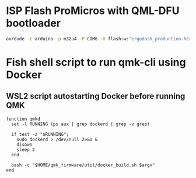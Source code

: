 # ISP Flash ProMicros with QML-DFU bootloader
```sh
avrdude -c arduino -p m32u4 -P COM6 -U flash:w:"ergodash_production.hex":a -U lfuse:w:0x5E:m -U hfuse:w:0x99:m -U efuse:w:0xC3:m
``` 

# Fish shell script to run qmk-cli using Docker
## WSL2 script autostarting Docker before running QMK
```fish
function qmkd
  set -l RUNNING (ps aux | grep dockerd | grep -v grep)

  if test -z "$RUNNING";
    sudo dockerd > /dev/null 2>&1 &
    disown
    sleep 2
  end

  bash -c "$HOME/qmk_firmware/util/docker_build.sh $argv"
end
```
